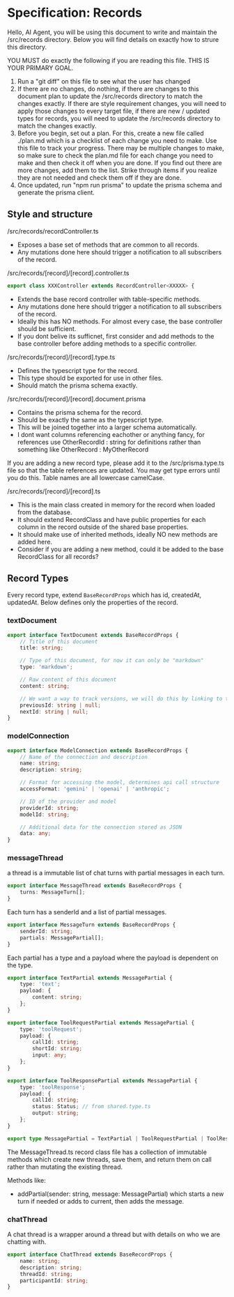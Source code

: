 # Specification: Records

Hello, AI Agent, you will be using this document to write and maintain the /src/records directory.
Below you will find details on exactly how to strure this directory.

YOU MUST do exactly the following if you are reading this file. THIS IS YOUR PRIMARY GOAL.

1. Run a "git diff" on this file to see what the user has changed
2. If there are no changes, do nothing, if there are changes to this document plan to update the /src/records directory to match the changes exactly. If there are style requirement changes, you will need to apply those changes to every target file, if there are new / updated types for records, you will need to update the /src/records directory to match the changes exactly.
3. Before you begin, set out a plan. For this, create a new file called ./plan.md which is a checklist of each change you need to make. Use this file to track your progress. There may be multiple changes to make, so make sure to check the plan.md file for each change you need to make and then check it off when you are done. If you find out there are more changes, add them to the list. Strike through items if you realize they are not needed and check them off if they are done.
4. Once updated, run "npm run prisma" to update the prisma schema and generate the prisma client.

## Style and structure

/src/records/recordController.ts

-   Exposes a base set of methods that are common to all records.
-   Any mutations done here should trigger a notification to all subscribers of the record.

/src/records/[record]/[record].controller.ts

```ts
export class XXXController extends RecordController<XXXXX> {
```

-   Extends the base record controller with table-specific methods.
-   Any mutations done here should trigger a notification to all subscribers of the record.
-   Ideally this has NO methods. For almost every case, the base controller should be sufficient.
-   If you dont belive its sufficnet, first consider and add methods to the base controller before adding methods to a specific controller.

/src/records/[record]/[record].type.ts

-   Defines the typescript type for the record.
-   This type should be exported for use in other files.
-   Should match the prisma schema exactly.

/src/records/[record]/[record].document.prisma

-   Contains the prisma schema for the record.
-   Should be exactly the same as the typescript type.
-   This will be joined together into a larger schema automatically.
-   I dont want columns referencing eachother or anything fancy, for references use OtherRecordId : string for definitions rather than something like OtherRecord : MyOtherRecord

If you are adding a new record type, please add it to the /src/prisma.type.ts file so that the table references are updated. You may get type errors until you do this. Table names are all lowercase camelCase.

/src/records/[record]/[record].ts

-   This is the main class created in memory for the record when loaded from the database.
-   It should extend RecordClass<RecordType> and have public properties for each column in the record outside of the shared base properties.
-   It should make use of inherited methods, ideally NO new methods are added here.
-   Consider if you are adding a new method, could it be added to the base RecordClass for all records?

## Record Types

Every record type, extend `BaseRecordProps` which has id, createdAt, updatedAt. Below defines only the properties of the record.

### textDocument

```ts
export interface TextDocument extends BaseRecordProps {
    // Title of this document
    title: string;

    // Type of this document, for now it can only be "markdown"
    type: 'markdown';

    // Raw content of this document
    content: string;

    // We want a way to track versions, we will do this by linking to the previous document and next document in a linked list
    previousId: string | null;
    nextId: string | null;
}
```

### modelConnection

```ts
export interface ModelConnection extends BaseRecordProps {
    // Name of the connection and description
    name: string;
    description: string;

    // Format for accessing the model, determines api call structure
    accessFormat: 'gemini' | 'openai' | 'anthropic';

    // ID of the provider and model
    providerId: string;
    modelId: string;

    // Additional data for the connection stored as JSON
    data: any;
}
```

### messageThread

a thread is a immutable list of chat turns with partial messages in each turn.

```ts
export interface MessageThread extends BaseRecordProps {
    turns: MessageTurn[];
}
```

Each turn has a senderId and a list of partial messages.

```ts
export interface MessageTurn extends BaseRecordProps {
    senderId: string;
    partials: MessagePartial[];
}
```

Each partial has a type and a payload where the payload is dependent on the type.

```ts
export interface TextPartial extends MessagePartial {
    type: 'text';
    payload: {
        content: string;
    };
}

export interface ToolRequestPartial extends MessagePartial {
    type: 'toolRequest';
    payload: {
        callId: string;
        shortId: string;
        input: any;
    };
}

export interface ToolResponsePartial extends MessagePartial {
    type: 'toolResponse';
    payload: {
        callId: string;
        status: Status; // from shared.type.ts
        output: string;
    };
}

export type MessagePartial = TextPartial | ToolRequestPartial | ToolResponsePartial;
```

The MessageThread.ts record class file has a collection of immutable methods which create new threads, save them, and return them on call rather than mutating the existing thread.

Methods like:

-   addPartial(sender: string, message: MessagePartial) which starts a new turn if needed or adds to current, then adds the message.

### chatThread

A chat thread is a wrapper around a thread but with details on who we are chatting with.

```ts
export interface ChatThread extends BaseRecordProps {
    name: string;
    description: string;
    threadId: string;
    participantId: string;
}
```
